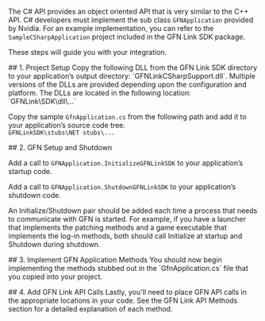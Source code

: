 The C# API provides an object oriented API that is very similar to the C++ API.  C# developers must implement the sub class `GFNApplication` provided by Nvidia.
For an example implementation, you can refer to the `SampleCSharpApplication` project included in the GFN Link SDK package.

These steps will guide you with your integration.

<dl><a name="cs_proj" /></dl>
## 1. Project Setup
Copy the following DLL from the GFN Link SDK directory to your application’s output directory: `GFNLinkCSharpSupport.dll`.  Multiple versions of the DLLs are provided depending upon the configuration and platform.  The DLLs are located in the following location:<br/> `GFNLink\SDK\dll\...`

Copy the sample `GfnApplication.cs` from the following path and add it to your application’s source code tree.<br/>`GFNLinkSDK\stubs\NET stubs\...`


<dl><a name="cs_setup" /></dl>
## 2. GFN Setup and Shutdown

Add a call to `GFNApplication.InitializeGFNLinkSDK` to your application’s startup code.

Add a call to `GFNApplication.ShutdownGFNLinkSDK` to your application’s shutdown code.

An Initialize/Shutdown pair should be added each time a process that needs to communicate with GFN is started. For example, if you have a launcher that implements the patching methods and a game executable that implements the log-in methods, both should call Initialize at startup and Shutdown during shutdown.

<dl><a name="cs_app" /></dl>
## 3. Implement GFN Application Methods
You should now begin implementing the methods stubbed out in the `GfnApplication.cs` file that you copied into your project.

<dl><a name="cs_api" /></dl>
## 4. Add GFN Link API Calls 
Lastly, you'll need to place GFN API calls in the appropriate locations in your code. See the GFN Link API Methods section for a detailed explanation of each method.